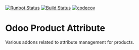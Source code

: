 [![Runbot Status](https://runbot.odoo-community.org/runbot/badge/flat/135/7.0.svg)](https://runbot.odoo-community.org/runbot/repo/github-com-oca-product-attribute-135)
[![Build Status](https://travis-ci.org/OCA/product-attribute.svg?branch=7.0)](https://travis-ci.org/OCA/product-attribute)
[![codecov](https://codecov.io/gh/OCA/product-attribute/branch/7.0/graph/badge.svg)](https://codecov.io/gh/OCA/product-attribute)

Odoo Product Attribute
======================

Various addons related to attribute management for products.
